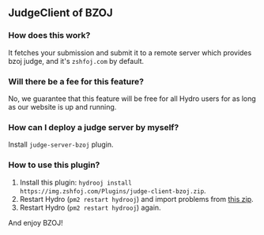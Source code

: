 ## JudgeClient of BZOJ

### How does this work?

It fetches your submission and submit it to a remote server
which provides bzoj judge, and it's `zshfoj.com` by default.

### Will there be a fee for this feature?

No, we guarantee that this feature will be free for all Hydro
users for as long as our website is up and running.

### How can I deploy a judge server by myself?

Install `judge-server-bzoj` plugin.

### How to use this plugin?

1. Install this plugin: `hydrooj install https://img.zshfoj.com/Plugins/judge-client-bzoj.zip`.  
2. Restart Hydro (`pm2 restart hydrooj`) and import problems from [this zip](https://www.miaofile.com/s/ReO2T1).
3. Restart Hydro (`pm2 restart hydrooj`) again.

And enjoy BZOJ!
